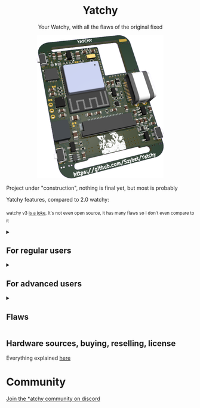 <h1 align="center">
  Yatchy
</h1>
<p align="center">
  Your Watchy, with all the flaws of the original fixed
</p>

<p float="left" align="middle">
  <img src="/img/Yatchy.png" width="340,5" height="384"/>
</p>

Project under "construction", nothing is final yet, but most is probably

Yatchy features, compared to 2.0 watchy:

<sub>watchy v3 <a href="https://github.com/Szybet/WatchySourcingHub#original-watchy-v3">is a joke</a>, It's not even open source, it has many flaws so I don't even compare to it</sub>


<details>
  <summary><h2>For regular users</h2></summary>

- Heavy increase in battery life, even with the screen updating every minute <sub>(The esp32c6 has a riscv lp core, which i connected to the screen, which means the device never really wakes up fully to only update the screen, not only that i fixed sqfmi flaws (Using 2 voltage dividers for example) I also use the external crystal clock for the RTC which means no RTC IC... and many more such things)</sub>
- Better buttons, more solid, shouldn't and probably won't break that much if at all
- Solid USB-C port <sub>(It's THT soldered)</sub>
- no more usb compability problems <sub>(Because i use native esp32c6 jtag programming)</sub>
- better detection of charging <sub>(In software it was hacky on the original watchy, there were problems with it, never worked good)</sub>
- support for more wireless protocols, home automation ones, wifi 6 too
- Mouse bites to more easily make your yatchy smaller, of the size of the screen and not the watchy form factor
- TVS diodes, voltage spike protection - which means no more destroyed devices because watchy doesn't follow any USB spec and allows your device to burn down...
- Following all the specs of the various IC's - on the watchy it was just Yolo no capacitors here and there
- More precise time, based on some loose math and experiments, it should drift only a minute after a month, compared to the watchy its a lot better

</details>

<details>
  <summary><h2>For advanced users</h2></summary>

- A module area, with almost all exposed pins from the esp, power lines, and many gpio pins thanks to the expander IC - You can create your own, increase the capability of you yatchy without modifying everything inside - solar panel module, encoder instead of the button, sd card module, frontlight module, torchlight module, speaker module, microphone module, some environmental sensors. The only limitation is your imagination (And the size of the module)
- the low power core while using the high power core could be used to write portable apps for the yatchy <sub>(but we could achieve that with lua anyway I think)</sub>
- All the components are newer, still available and produced. Ordering a Yatchy PCB and the parts, soldering them themself is possible and easier than the watchy
- All QFN packages IC's on the board have increased pad sizes, so if you are skilled enough to solder QFN packages, here it will be easier
- I used traces teardrops, so more solid traces & pads
- JTAG debugging via usb, yay

</details>

<details>
  <summary><h2>Flaws</h2></summary>

- No battery connector, the module pads are small - so it's not for everyone, harder to use / assembly (solder!) for beginers
- It's watchy like but not watchy compatible, the size and form factor is the same but the obvious obstacle is USBC, even with it the buttons are different and placed a little off
- It's a 4 layer PCB, so a bit more costly
- No easy hard reset option, you will need to short pins, but if you need to do it, then you made something really wrong. <sub>When developing the Yatchy, I only once needed a full reset</sub>
- A complicated license

</details>

## Hardware sources, buying, reselling, license
Everything explained [here](https://github.com/Szybet/Yatchy/tree/main/hardware)

# Community

<a href="https://discord.gg/6PUmRXZRGD">Join the *atchy community on discord</a>
